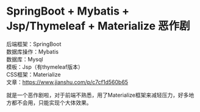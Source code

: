 # SpringBoot + Mybatis + Jsp/Thymeleaf + Materialize 恶作剧
后端框架：SpringBoot<br>
数据库操作：Mybatis<br>
数据库：Mysql<br>
模板：Jsp（有thymeleaf版本）<br>
CSS框架：Materialize<br>
文章：https://www.jianshu.com/p/c7cf1d560b65<br>

就是一个恶作剧啦，对于前端不熟悉，用了Materialize框架来减轻压力，好多地方都不会用，只能实现个大体效果。
